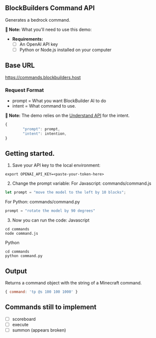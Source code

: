 ## BlockBuilders Command API 

Generates a bedrock command.
 
**📝 Note:** What you'll need to use this demo:
- **Requirements:**
  - [ ] An OpenAI API key
  - [ ] Python or Node.js installed on your computer

## Base URL
https://commands.blockbuilders.host

### Request Format
- prompt = What you want BlockBuilder AI to do 
- intent = What command to use. 

**📝 Note:** The demo relies on the [Understand API](../understand/Understand%20API.md) for the intent.
```javascript
{
        "prompt": prompt,
        "intent": intention,
}
```
 
## Getting started.
1. Save your API key to the local environment:
```shell
export OPENAI_API_KEY=<paste-your-token-here>
```
2. Change the prompt variable:
For Javascript: commands/command.js
```javascript
let prompt = "move the model to the left by 10 blocks";
```
For Python: commands/command.py
```python
prompt = "rotate the model by 90 degrees"
```
3. Now you can run the code:
Javascript
```shell
cd commands
node command.js
```
Python
```shell
cd commands
python command.py
```
## Output
Returns a command object with the string of a Minecraft command.
```javascript
{ command: 'tp @s 100 100 1000' }
```

## Commands still to implement
- [ ] scoreboard
- [ ] execute
- [ ] summon (appears broken)
